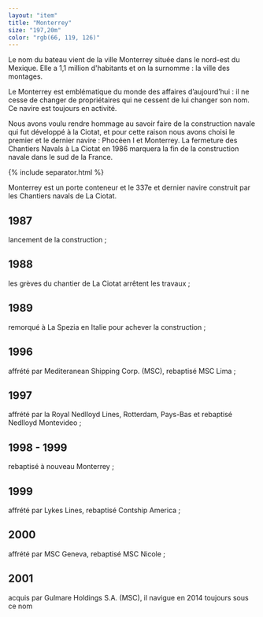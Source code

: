 ```yaml
---
layout: "item"
title: "Monterrey"
size: "197,20m"
color: "rgb(66, 119, 126)"
---
```


Le nom du bateau vient de la ville Monterrey située dans le nord-est du Mexique. Elle a 1,1 million d'habitants et on la surnomme : la ville des montages. 

Le Monterrey est emblématique du monde des affaires d’aujourd’hui : il ne cesse de changer de propriétaires qui ne cessent de lui changer son nom. Ce navire est toujours en activité. 

Nous avons voulu rendre hommage au savoir faire de la construction navale qui fut développé à la Ciotat, et pour cette raison nous avons choisi le premier et le dernier navire : Phocéen I et Monterrey. La fermeture des Chantiers Navals à La Ciotat en 1986 marquera la fin de la construction navale dans le sud de la France. 

{% include separator.html %}

Monterrey est un porte conteneur et le 337e et dernier navire construit par les Chantiers navals de La Ciotat. 

1987
------------

lancement de la construction ; 
1988
------------

les grèves du chantier de La Ciotat arrêtent les travaux ;

1989
------------

remorqué à La Spezia en Italie pour achever la construction ;

1996
------------

affrété par Mediteranean Shipping Corp. (MSC), rebaptisé MSC Lima ;

1997
------------

affrété par la Royal Nedlloyd Lines, Rotterdam, Pays-Bas et rebaptisé Nedlloyd Montevideo ;

1998 - 1999 
------------

rebaptisé à nouveau Monterrey ;

1999
------------

affrété par Lykes Lines, rebaptisé Contship America ;

2000
------------

affrété par MSC Geneva, rebaptisé MSC Nicole ;

2001
------------

acquis par Gulmare Holdings S.A. (MSC), il navigue en 2014 toujours sous ce nom